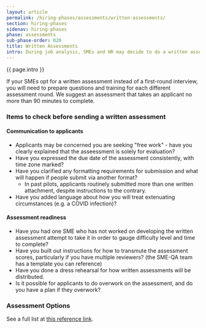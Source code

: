 ```yaml
---
layout: article
permalink: /hiring-phases/assessments/written-assessments/
section: hiring-phases
sidenav: hiring-phases
phase: assessments
sub-phase-order: 020
title: Written Assessments
intro: During job analysis, SMEs and HR may decide to do a written assessment instead of a first-round interview.
---
```


<p class="usa-intro">
  {{ page.intro }}
</p>

If your SMEs opt for a written assessment instead of a first-round interview, you will need to prepare questions and training for each different assessment round. We suggest an assessment that takes an applicant no more than 90 minutes to complete.


### Items to check before sending a written assessment
#### Communication to applicants
- Applicants may be concerned you are seeking "free work" - have you clearly explained that the asseessment is solely for evaluation?
- Have you expressed the due date of the assessment consistently, with time zone marked?
- Have you clarified any formatting requirements for submission and what will happen if people submit via another format?
  - In past pilots, applicants routinely submitted more than one written attachment, despite instructions to the contrary.
- Have you added language about how you will treat extenuating circumstances (e.g. a COVID infection)?

#### Assessment readiness
- Have you had one SME who has not worked on developing the written assessment attempt to take it in order to gauge difficulty level and time to complete?
- Have you built out instructions for how to transmute the assessment scores, particularly if you have multiple reviewers? (the SME-QA team has a template you can reference)
- Have you done a dress rehearsal for how written assessments will be distributed.
- Is it possible for applicants to do overwork on the assessment, and do you have a plan if they overwork?

### Assessment Options

See a full list at [this reference link](https://www.opm.gov/policy-data-oversight/assessment-and-selection/other-assessment-methods/).
